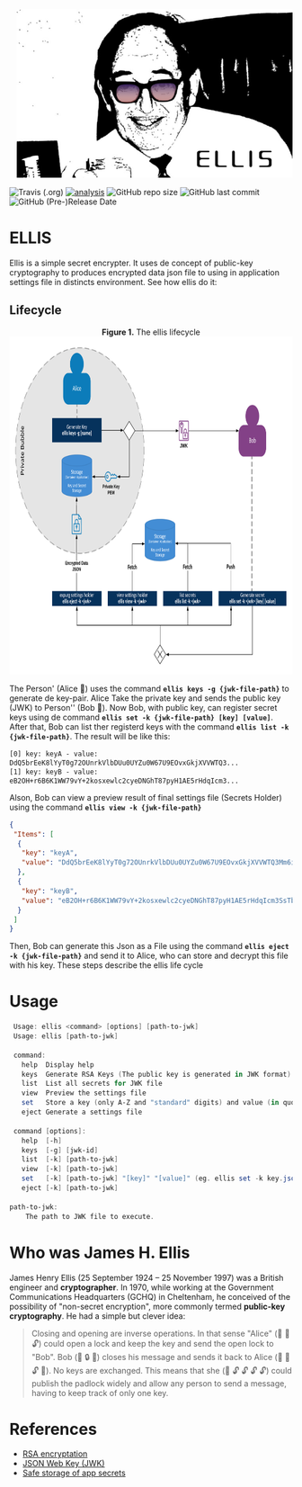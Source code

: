 <p align="right">
  <img height="300" src="https://raw.githubusercontent.com/yanjustino/ellis/master/assets/image.png">
</p>


![Travis (.org)](https://img.shields.io/travis/yanjustino/ellis)
[![analysis](https://img.shields.io/codeclimate/maintainability/yanjustino/ellis)](https://codeclimate.com/github/yanjustino/ellis)
![GitHub repo size](https://img.shields.io/github/repo-size/yanjustino/ellis)
![GitHub last commit](https://img.shields.io/github/last-commit/yanjustino/ellis)
![GitHub (Pre-)Release Date](https://img.shields.io/github/release-date-pre/yanjustino/ellis)

# ELLIS
Ellis is a simple secret encrypter. It uses de concept of public-key cryptography to produces encrypted data json file to using in application settings file in distincts environment. See how ellis do it:

## Lifecycle
<p align="center">
  <label><strong>Figure 1.</strong> The ellis lifecycle</label>
  <img height="600" src="https://raw.githubusercontent.com/yanjustino/ellis/master/assets/lifecycle.png">
</p>

The Person' (Alice :girl:) uses the command  **`ellis keys -g {jwk-file-path}`** to generate de key-pair. Alice Take the private key and sends the public key (JWK) to Person'' (Bob :boy:). Now Bob, with public key, can register secret keys using de command **`ellis set -k {jwk-file-path} [key] [value]`**. After that, Bob can list ther registerd keys with the command **`ellis list -k {jwk-file-path}`**. The result will be like this:

``` shell
[0] key: keyA - value: DdQ5brEeK8lYyT0g72OUnrkVlbDUu0UYZu0W67U9EOvxGkjXVVWTQ3...
[1] key: keyB - value: eB2OH+r6B6K1WW79vY+2kosxewlc2cyeDNGhT87pyH1AE5rHdqIcm3...
```

Alson, Bob can view a preview result of final settings file (Secrets Holder) using the command **`ellis view -k {jwk-file-path}`**

``` json
{
 "Items": [
  {
   "key": "keyA",
   "value": "DdQ5brEeK8lYyT0g72OUnrkVlbDUu0UYZu0W67U9EOvxGkjXVVWTQ3Mm6iGbJB..."
  },
  {
   "key": "keyB",
   "value": "eB2OH+r6B6K1WW79vY+2kosxewlc2cyeDNGhT87pyH1AE5rHdqIcm3SsTbYXgy..."
  }
 ]
}
```

Then, Bob can generate this Json as a File using the command **`ellis eject -k {jwk-file-path}`** and send it to Alice, who can store and decrypt this file with his key. 
These steps describe the ellis life cycle

# Usage

```PowerShell
 Usage: ellis <command> [options] [path-to-jwk]
 Usage: ellis [path-to-jwk]
 
 command:
   help  Display help 
   keys  Generate RSA Keys (The public key is generated in JWK format) 
   list  List all secrets for JWK file 
   view  Preview the settings file 
   set   Store a key (only A-Z and "standard" digits) and value (in quotes) 
   eject Generate a settings file 
 
 command [options]:
   help  [-h] 
   keys  [-g] [jwk-id] 
   list  [-k] [path-to-jwk] 
   view  [-k] [path-to-jwk] 
   set   [-k] [path-to-jwk] "[key]" "[value]" (eg. ellis set -k key.json "MY_KEY" "$4564%*&3@#")
   eject [-k] [path-to-jwk] 
 
path-to-jwk:
 	The path to JWK file to execute.
```

# Who was James H. Ellis 
James Henry Ellis (25 September 1924 – 25 November 1997) was a British engineer and **cryptographer**. In 1970, while working at the Government Communications Headquarters (GCHQ) in Cheltenham, he conceived of the possibility of "non-secret encryption", more commonly termed **public-key cryptography**. He had a simple but clever idea: 

> Closing and opening are inverse operations. In that sense "Alice" (:girl: :key: :unlock:) could open a lock and keep the key and send the open lock to "Bob". Bob (:boy: :lock: :email:) closes his message and sends it back to Alice (:girl: :key: :unlock: :email:). No keys are exchanged. This means that she (:girl: :unlock: :unlock: :unlock: :unlock:) could publish the padlock widely and allow any person to send a message, having to keep track of only one key.

# References
* [RSA encryptation](https://tools.ietf.org/html/rfc3447)
* [JSON Web Key (JWK)](https://openid.net/specs/draft-jones-json-web-key-03.html)
* [Safe storage of app secrets](https://docs.microsoft.com/en-us/aspnet/core/security/app-secrets?view=aspnetcore-3.1&tabs=windows)

